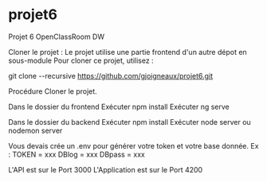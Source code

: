 # projet6
Projet 6 OpenClassRoom DW

Cloner le projet :
Le projet utilise une partie frontend d'un autre dépot en sous-module Pour cloner ce projet, utilisez :

git clone --recursive https://github.com/gjoigneaux/projet6.git

Procédure
Cloner le projet.

Dans le dossier du frontend
Exécuter npm install
Exécuter ng serve

Dans le dossier du backend
Exécuter npm install
Exécuter node server ou nodemon server

Vous devais crée un .env pour générer votre token et votre base donnée.
Ex : 
TOKEN = xxx
DBlog = xxx
DBpass = xxx

L'API est sur le Port 3000
L'Application est sur le Port 4200